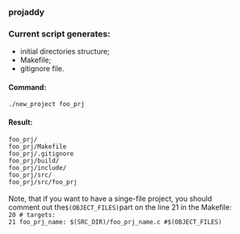 ### <b>p</b>roj<b>add</b>y
### Current script generates: <br>
<ul>
<li>initial directories structure;</li>
<li>Makefile;</li>
<li>gitignore file.</li>
</ul>

#### Command:
<code>./new_project foo_prj</code>
#### Result:
<code>foo_prj/</code><br>
<code>foo_prj/Makefile</code><br>
<code>foo_prj/.gitignore</code><br>
<code>foo_prj/build/</code><br>
<code>foo_prj/include/</code><br>
<code>foo_prj/src/</code><br>
<code>foo_prj/src/foo_prj</code><br>
<br>
Note, that if you want to have a singe-file project, you should
<br>
comment out the<code>$(OBJECT_FILES)</code>part on the line 21
in the Makefile:
<br>
<code>20  # targets:</code><br>
<code>21  foo_prj_name: $(SRC_DIR)/foo_prj_name.c #$(OBJECT_FILES)
</code>
